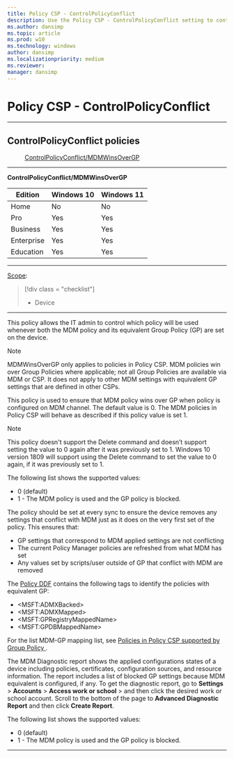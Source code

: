 ```yaml
---
title: Policy CSP - ControlPolicyConflict
description: Use the Policy CSP - ControlPolicyConflict setting to control which policy is used whenever both the MDM policy and its equivalent Group Policy are set on the device.
ms.author: dansimp
ms.topic: article
ms.prod: w10
ms.technology: windows
author: dansimp
ms.localizationpriority: medium
ms.reviewer: 
manager: dansimp
---
```


# Policy CSP - ControlPolicyConflict



<hr/>

<!--Policies-->
## ControlPolicyConflict policies  

<dl>
  <dd>
    <a href="#controlpolicyconflict-mdmwinsovergp">ControlPolicyConflict/MDMWinsOverGP</a>
  </dd>
</dl>


<hr/>

<!--Policy-->
<a href="" id="controlpolicyconflict-mdmwinsovergp"></a>**ControlPolicyConflict/MDMWinsOverGP**  

<!--SupportedSKUs-->

|Edition|Windows 10|Windows 11|
|--- |--- |--- |
|Home|No|No|
|Pro|Yes|Yes|
|Business|Yes|Yes|
|Enterprise|Yes|Yes|
|Education|Yes|Yes|


<!--/SupportedSKUs-->
<hr/>

<!--Scope-->
[Scope](./policy-configuration-service-provider.md#policy-scope):

> [!div class = "checklist"]
> * Device

<hr/>

<!--/Scope-->
<!--Description-->
This policy allows the IT admin to control which policy will be used whenever both the MDM policy and its equivalent Group Policy (GP) are set on the device.

> [!NOTE]
> MDMWinsOverGP only applies to policies in Policy CSP. MDM policies win over Group Policies where applicable; not all Group Policies are available via MDM or CSP. It does not apply to other MDM settings with equivalent GP settings that are defined in other CSPs.

This policy is used to ensure that MDM policy wins over GP when policy is configured on MDM channel. 
The default value is 0. The MDM policies in Policy CSP will behave as described if this policy value is set 1.

> [!NOTE]
> This policy doesn't support the Delete command and doesn’t support setting the value to 0 again after it was previously set to 1. Windows 10 version 1809 will support using the Delete command to set the value to 0 again, if it was previously set to 1.

The following list shows the supported values:

- 0 (default)
- 1 - The MDM policy is used and the GP policy is blocked.

The policy should be set at every sync to ensure the device removes any settings that conflict with MDM just as it does on the very first set of the policy. 
This ensures that:

-  GP settings that correspond to MDM applied settings are not conflicting 
-  The current Policy Manager policies are refreshed from what MDM has set 
-  Any values set by scripts/user outside of GP that conflict with MDM are removed

The [Policy DDF](policy-ddf-file.md) contains the following tags to identify the policies with equivalent GP:  

-  \<MSFT:ADMXBacked\>   
-  \<MSFT:ADMXMapped\>
-  \<MSFT:GPRegistryMappedName\>    
-  \<MSFT:GPDBMappedName\>  

For the list MDM-GP mapping list, see [Policies in Policy CSP supported by Group Policy
](./policies-in-policy-csp-supported-by-group-policy.md).

The MDM Diagnostic report shows the applied configurations states of a device including policies, certificates, configuration sources, and resource information. The report includes a list of blocked GP settings because MDM equivalent is configured, if any. To get the diagnostic report, go to **Settings** > **Accounts** > **Access work or school** > and then click the desired work or school account. Scroll to the bottom of the page to **Advanced Diagnostic Report** and then click **Create Report**.

<!--/Description-->
<!--SupportedValues-->
The following list shows the supported values:

- 0 (default)
- 1 - The MDM policy is used and the GP policy is blocked.

<!--/SupportedValues-->
<!--/Policy-->
<hr/>



<!--/Policies-->
